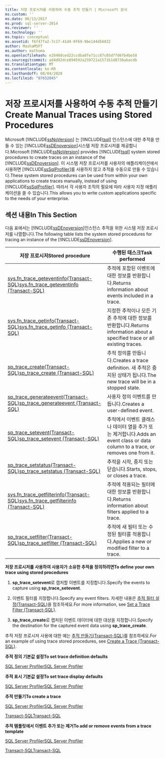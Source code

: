 ```yaml
---
title: 저장 프로시저를 사용하여 수동 추적 만들기 | Microsoft 문서
ms.custom: ''
ms.date: 06/13/2017
ms.prod: sql-server-2014
ms.reviewer: ''
ms.technology: ''
ms.topic: conceptual
ms.assetid: f6f47fa2-7c17-41d4-9f69-9be144d56832
author: MashaMSFT
ms.author: mathoma
ms.openlocfilehash: e2840dced22ccdba8fe71cc87c05d7fd6fb4be58
ms.sourcegitcommit: ad4d92dce894592a259721a1571b1d8736abacdb
ms.translationtype: MT
ms.contentlocale: ko-KR
ms.lasthandoff: 08/04/2020
ms.locfileid: "87652045"
---
```

# <a name="create-manual-traces-using-stored-procedures"></a><span data-ttu-id="8069f-102">저장 프로시저를 사용하여 수동 추적 만들기</span><span class="sxs-lookup"><span data-stu-id="8069f-102">Create Manual Traces using Stored Procedures</span></span>
  <span data-ttu-id="8069f-103">Microsoft [!INCLUDE[ssNoVersion](../../includes/ssnoversion-md.md)] 는 [!INCLUDE[tsql](../../includes/tsql-md.md)] 인스턴스에 대한 추적을 만들 수 있는 [!INCLUDE[ssDEnoversion](../../includes/ssdenoversion-md.md)]시스템 저장 프로시저를 제공합니다.</span><span class="sxs-lookup"><span data-stu-id="8069f-103">Microsoft [!INCLUDE[ssNoVersion](../../includes/ssnoversion-md.md)] provides [!INCLUDE[tsql](../../includes/tsql-md.md)] system stored procedures to create traces on an instance of the [!INCLUDE[ssDEnoversion](../../includes/ssdenoversion-md.md)].</span></span> <span data-ttu-id="8069f-104">이 시스템 저장 프로시저를 사용자의 애플리케이션에서 사용하면 [!INCLUDE[ssSqlProfiler](../../includes/sssqlprofiler-md.md)]를 사용하지 않고 추적을 수동으로 만들 수 있습니다.</span><span class="sxs-lookup"><span data-stu-id="8069f-104">These system stored procedures can be used from within your own applications to create traces manually, instead of using [!INCLUDE[ssSqlProfiler](../../includes/sssqlprofiler-md.md)].</span></span> <span data-ttu-id="8069f-105">따라서 각 사용자 조직의 필요에 따라 사용자 지정 애플리케이션을 쓸 수 있습니다.</span><span class="sxs-lookup"><span data-stu-id="8069f-105">This allows you to write custom applications specific to the needs of your enterprise.</span></span>  
  
## <a name="in-this-section"></a><span data-ttu-id="8069f-106">섹션 내용</span><span class="sxs-lookup"><span data-stu-id="8069f-106">In This Section</span></span>  
 <span data-ttu-id="8069f-107">다음 표에서는 [!INCLUDE[ssDEnoversion](../../includes/ssdenoversion-md.md)]인스턴스 추적을 위한 시스템 저장 프로시저를 나열합니다.</span><span class="sxs-lookup"><span data-stu-id="8069f-107">The following table lists the system stored procedures for tracing an instance of the [!INCLUDE[ssDEnoversion](../../includes/ssdenoversion-md.md)].</span></span>  
  
|<span data-ttu-id="8069f-108">저장 프로시저</span><span class="sxs-lookup"><span data-stu-id="8069f-108">Stored procedure</span></span>|<span data-ttu-id="8069f-109">수행된 태스크</span><span class="sxs-lookup"><span data-stu-id="8069f-109">Task performed</span></span>|  
|----------------------|--------------------|  
|[<span data-ttu-id="8069f-110">sys.fn_trace_geteventinfo&#40;Transact-SQL&#41;</span><span class="sxs-lookup"><span data-stu-id="8069f-110">sys.fn_trace_geteventinfo &#40;Transact-SQL&#41;</span></span>](/sql/relational-databases/system-functions/sys-fn-trace-geteventinfo-transact-sql)|<span data-ttu-id="8069f-111">추적에 포함된 이벤트에 대한 정보를 반환합니다.</span><span class="sxs-lookup"><span data-stu-id="8069f-111">Returns information about events included in a trace.</span></span>|  
|[<span data-ttu-id="8069f-112">sys.fn_trace_getinfo&#40;Transact-SQL&#41;</span><span class="sxs-lookup"><span data-stu-id="8069f-112">sys.fn_trace_getinfo &#40;Transact-SQL&#41;</span></span>](/sql/relational-databases/system-functions/sys-fn-trace-getinfo-transact-sql)|<span data-ttu-id="8069f-113">지정한 추적이나 모든 기존 추적에 대한 정보를 반환합니다.</span><span class="sxs-lookup"><span data-stu-id="8069f-113">Returns information about a specified trace or all existing traces.</span></span>|  
|[<span data-ttu-id="8069f-114">sp_trace_create&#40;Transact-SQL&#41;</span><span class="sxs-lookup"><span data-stu-id="8069f-114">sp_trace_create &#40;Transact-SQL&#41;</span></span>](/sql/relational-databases/system-stored-procedures/sp-trace-create-transact-sql)|<span data-ttu-id="8069f-115">추적 정의를 만듭니다.</span><span class="sxs-lookup"><span data-stu-id="8069f-115">Creates a trace definition.</span></span> <span data-ttu-id="8069f-116">새 추적은 중지된 상태가 됩니다.</span><span class="sxs-lookup"><span data-stu-id="8069f-116">The new trace will be in a stopped state.</span></span>|  
|[<span data-ttu-id="8069f-117">sp_trace_generateevent&#40;Transact-SQL&#41;</span><span class="sxs-lookup"><span data-stu-id="8069f-117">sp_trace_generateevent &#40;Transact-SQL&#41;</span></span>](/sql/relational-databases/system-stored-procedures/sp-trace-generateevent-transact-sql)|<span data-ttu-id="8069f-118">사용자 정의 이벤트를 만듭니다.</span><span class="sxs-lookup"><span data-stu-id="8069f-118">Creates a user-defined event.</span></span>|  
|[<span data-ttu-id="8069f-119">sp_trace_setevent&#40;Transact-SQL&#41;</span><span class="sxs-lookup"><span data-stu-id="8069f-119">sp_trace_setevent &#40;Transact-SQL&#41;</span></span>](/sql/relational-databases/system-stored-procedures/sp-trace-setevent-transact-sql)|<span data-ttu-id="8069f-120">추적에서 이벤트 클래스나 데이터 열을 추가 또는 제거합니다.</span><span class="sxs-lookup"><span data-stu-id="8069f-120">Adds an event class or data column to a trace, or removes one from it.</span></span>|  
|[<span data-ttu-id="8069f-121">sp_trace_setstatus&#40;Transact-SQL&#41;</span><span class="sxs-lookup"><span data-stu-id="8069f-121">sp_trace_setstatus &#40;Transact-SQL&#41;</span></span>](/sql/relational-databases/system-stored-procedures/sp-trace-setstatus-transact-sql)|<span data-ttu-id="8069f-122">추적을 시작, 중지 또는 닫습니다.</span><span class="sxs-lookup"><span data-stu-id="8069f-122">Starts, stops, or closes a trace.</span></span>|  
|[<span data-ttu-id="8069f-123">sys.fn_trace_getfilterinfo&#40;Transact-SQL&#41;</span><span class="sxs-lookup"><span data-stu-id="8069f-123">sys.fn_trace_getfilterinfo &#40;Transact-SQL&#41;</span></span>](/sql/relational-databases/system-functions/sys-fn-trace-getfilterinfo-transact-sql)|<span data-ttu-id="8069f-124">추적에 적용되는 필터에 대한 정보를 반환합니다.</span><span class="sxs-lookup"><span data-stu-id="8069f-124">Returns information about filters applied to a trace.</span></span>|  
|[<span data-ttu-id="8069f-125">sp_trace_setfilter&#40;Transact-SQL&#41;</span><span class="sxs-lookup"><span data-stu-id="8069f-125">sp_trace_setfilter &#40;Transact-SQL&#41;</span></span>](/sql/relational-databases/system-stored-procedures/sp-trace-setfilter-transact-sql)|<span data-ttu-id="8069f-126">추적에 새 필터 또는 수정된 필터를 적용합니다.</span><span class="sxs-lookup"><span data-stu-id="8069f-126">Applies a new or modified filter to a trace.</span></span>|  
  
 <span data-ttu-id="8069f-127">**저장 프로시저를 사용하여 사용자가 소유한 추적을 정의하려면**</span><span class="sxs-lookup"><span data-stu-id="8069f-127">**To define your own trace using stored procedures**</span></span>  
  
1.  <span data-ttu-id="8069f-128">**sp_trace_setevent**로 캡처할 이벤트를 지정합니다.</span><span class="sxs-lookup"><span data-stu-id="8069f-128">Specify the events to capture using **sp_trace_setevent**.</span></span>  
  
2.  <span data-ttu-id="8069f-129">이벤트 필터를 지정합니다.</span><span class="sxs-lookup"><span data-stu-id="8069f-129">Specify any event filters.</span></span> <span data-ttu-id="8069f-130">자세한 내용은 [추적 필터 설정&#40;Transact-SQL&#41;](../../ssms/agent/set-sql-server-alias-for-sql-server-agent-service-ssms.md)을 참조하세요.</span><span class="sxs-lookup"><span data-stu-id="8069f-130">For more information, see [Set a Trace Filter &#40;Transact-SQL&#41;](../../ssms/agent/set-sql-server-alias-for-sql-server-agent-service-ssms.md).</span></span>  
  
3.  <span data-ttu-id="8069f-131">**sp_trace_create**로 캡처된 이벤트 데이터에 대한 대상을 지정합니다.</span><span class="sxs-lookup"><span data-stu-id="8069f-131">Specify the destination for the captured event data using **sp_trace_create**.</span></span>  
  
 <span data-ttu-id="8069f-132">추적 저장 프로시저 사용에 대한 예는 [추적 만들기&#40;Transact-SQL&#41;](../sql-trace/create-a-trace-transact-sql.md)를 참조하세요.</span><span class="sxs-lookup"><span data-stu-id="8069f-132">For an example of using trace stored procedures, see [Create a Trace &#40;Transact-SQL&#41;](../sql-trace/create-a-trace-transact-sql.md).</span></span>  
  
 <span data-ttu-id="8069f-133">**추적 정의 기본값 설정**</span><span class="sxs-lookup"><span data-stu-id="8069f-133">**To set trace definition defaults**</span></span>  
  
 [<span data-ttu-id="8069f-134">SQL Server Profiler</span><span class="sxs-lookup"><span data-stu-id="8069f-134">SQL Server Profiler</span></span>](../../tools/sql-server-profiler/sql-server-profiler.md)  
  
 <span data-ttu-id="8069f-135">**추적 표시 기본값 설정**</span><span class="sxs-lookup"><span data-stu-id="8069f-135">**To set trace display defaults**</span></span>  
  
 [<span data-ttu-id="8069f-136">SQL Server Profiler</span><span class="sxs-lookup"><span data-stu-id="8069f-136">SQL Server Profiler</span></span>](../../tools/sql-server-profiler/set-trace-display-defaults-sql-server-profiler.md)  
  
 <span data-ttu-id="8069f-137">**추적 만들기**</span><span class="sxs-lookup"><span data-stu-id="8069f-137">**To create a trace**</span></span>  
  
 [<span data-ttu-id="8069f-138">SQL Server Profiler</span><span class="sxs-lookup"><span data-stu-id="8069f-138">SQL Server Profiler</span></span>](../../tools/sql-server-profiler/create-a-trace-sql-server-profiler.md)  
  
 [<span data-ttu-id="8069f-139">Transact-SQL</span><span class="sxs-lookup"><span data-stu-id="8069f-139">Transact-SQL</span></span>](../sql-trace/create-a-trace-transact-sql.md)  
  
 <span data-ttu-id="8069f-140">**추적 템플릿에서 이벤트 추가 또는 제거**</span><span class="sxs-lookup"><span data-stu-id="8069f-140">**To add or remove events from a trace template**</span></span>  
  
 [<span data-ttu-id="8069f-141">SQL Server Profiler</span><span class="sxs-lookup"><span data-stu-id="8069f-141">SQL Server Profiler</span></span>](../../tools/sql-server-profiler/specify-events-and-data-columns-for-a-trace-file-sql-server-profiler.md)  
  
 [<span data-ttu-id="8069f-142">Transact-SQL</span><span class="sxs-lookup"><span data-stu-id="8069f-142">Transact-SQL</span></span>](/sql/relational-databases/system-stored-procedures/sp-trace-setevent-transact-sql)  
  
  
